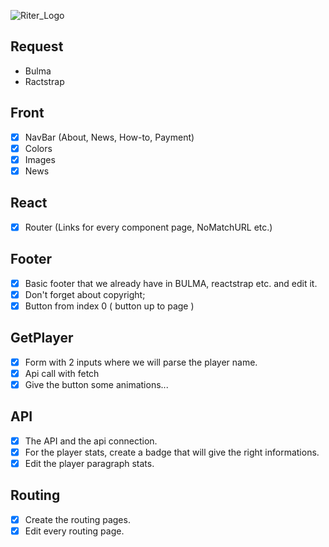 ![Riter_Logo](http://blyat.fun/screen/Riter_Logo.png)

**Request**
--------------------
- Bulma
- Ractstrap

**Front**
--------------------
- [x] NavBar (About, News, How-to, Payment)
- [x] Colors
- [x] Images
- [x] News

**React**
--------------------
- [x] Router (Links for every component page, NoMatchURL etc.)

**Footer**
--------------------
- [x] Basic footer that we already have in BULMA, reactstrap etc. and edit it.
- [x] Don't forget about copyright;
- [x] Button from index 0 ( button up to page )

**GetPlayer**
--------------------
- [x] Form with 2 inputs where we will parse the player name.
- [x] Api call with fetch
- [x] Give the button some animations...

**API**
--------------------
- [x] The API and the api connection.
- [x] For the player stats, create a badge that will give the right informations.
- [x] Edit the player paragraph stats.

**Routing**
--------------------
- [x] Create the routing pages.
- [x] Edit every routing page.
